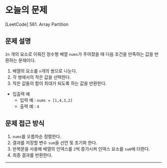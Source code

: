 
# 오늘의 문제
[LeetCode] 561. Array Partition

## 문제 설명
`2n` 개의 요소로 이뤄진 정수형 배열 `nums`가 주어졌을 때 다음 조건을 만족하는 값을 반환하는 문제이다.
1. 배열의 요소를 `n`개의 쌍으로 나눈다.
2. 각 쌍에서의 작은 값을 선택한다.
3. 작은 값들의 합이 최대가 되도록 하는 값을 반환한다. 
- 입출력 예 
  - 입력 예 : `nums = [1,4,3,2]`
  - 출력 예 : `4`

## 문제 접근 방식 
1. `nums`를 오름차순 정렬한다.
2. 결과를 저장할 변수 `sum`을 선언 및 초기화 한다.
3. 반복문을 사용해 배열의 인덱스를 `2`씩 증가시켜 인덱스 요소를 `sum`에 더한다.
4. 최종 결과를 반환한다. 

---




  
